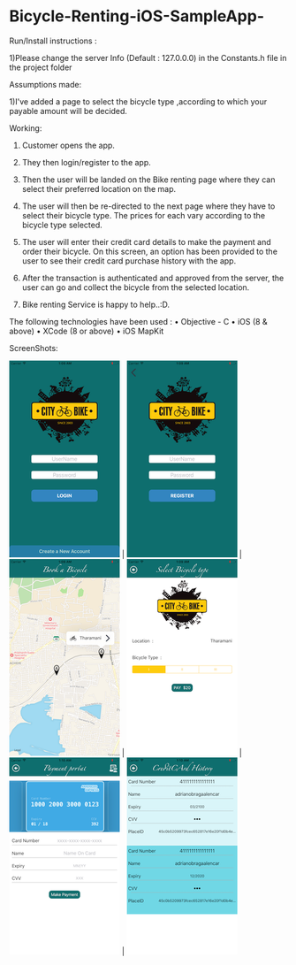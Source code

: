 # Bicycle-Renting-iOS-SampleApp-
Run/Install instructions :

1)Please change the server Info (Default : 127.0.0.0) in the Constants.h file in the project folder


Assumptions made:

1)I've added a page to select the bicycle type ,according to which your payable amount will be decided.




Working:

1. Customer opens the app.

2. They then login/register to the app.

3. Then the user will be landed on the Bike renting page where they can select their preferred location on the map.

4. The user will then be re-directed to the next page where they have to select their bicycle type. The prices for each vary according to the bicycle type selected.

5. The user will enter their credit card details to make the payment and order their bicycle. On this screen, an option has been provided to the user to see their credit card purchase history with the app.

6. After the transaction is authenticated and approved from the server, the user can go and collect the bicycle from the selected location.

7. Bike renting Service is happy to help..:D.



The following technologies have been used :
• Objective - C
• iOS (8 & above)
• XCode (8 or above)
• iOS MapKit



ScreenShots:

![Alt text](/ScreenShots/loginView.png?raw=true  "LoginView")   |    ![Alt text](/ScreenShots/RegisterView.png?raw=true  "RegisterView")  |  ![Alt text](/ScreenShots/MainScreen.png?raw=true  "Mainscreen")  |  ![Alt text](/ScreenShots/BicycleType.png?raw=true  "BicycleType")   |  ![Alt text](/ScreenShots/PaymentScreen.png?raw=true  "PayemntScreen")    |  ![Alt text](/ScreenShots/SavedCards.png?raw=true  "SavedCards")


